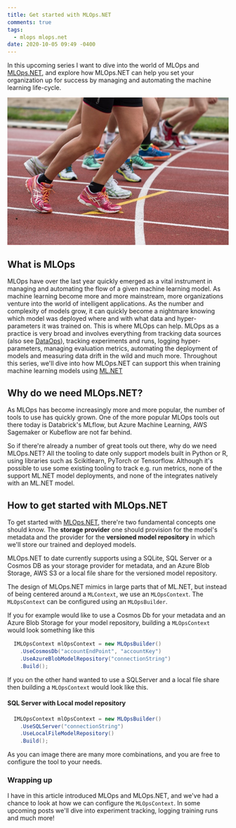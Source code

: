 ```yaml
---
title: Get started with MLOps.NET
comments: true
tags:
  - mlops mlops.net
date: 2020-10-05 09:49 -0400
---
```

In this upcoming series I want to dive into the world of MLOps and [MLOps.NET](https://github.com/aslotte/MLOps.NET), and explore how MLOps.NET can help you set your organization up for success by managing and automating the machine learning life-cycle. 

![](/images/post-images/pexels-snapwire-618612-1-.jpg)

## What is MLOps

MLOps have over the last year quickly emerged as a vital instrument in managing and automating the flow of a given machine learning model. As machine learning become more and more mainstream,  more organizations venture into the world of intelligent applications. As the number and complexity of models grow, it can quickly become a nightmare knowing which model was deployed where and with what data and hyper-parameters it was trained on. This is where MLOps can help. MLOps as a practice is very broad and involves everything from tracking data sources (also see [DataOps](https://en.wikipedia.org/wiki/DataOps)), tracking experiments and runs, logging hyper-parameters, managing evaluation metrics, automating the deployment of models and measuring data drift in the wild and much more. Throughout this series, we'll dive into how MLOps.NET can support this when training machine learning models using [ML.NET](https://github.com/dotnet/machinelearning)

## Why do we need MLOps.NET?

As MLOps has become increasingly more and more popular, the number of tools to use has quickly grown. One of the more popular MLOps tools out there today is Databrick's MLflow, but Azure Machine Learning, AWS Sagemaker or Kubeflow are not far behind. 

So if there're already a number of great tools out there, why do we need MLOps.NET? All the tooling to date only support models built in Python or R, using libraries such as Scikitlearn, PyTorch or Tensorflow. Although it's possible to use some existing tooling to track e.g. run metrics, none of the support ML.NET model deployments, and none of the integrates natively with an ML.NET model. 

## How to get started with MLOps.NET

To get started with [MLOps.NET](https://github.com/aslotte/MLOps.NET), there're two fundamental concepts one should know. The **storage provider** one should provision for the model's metadata and the provider for the **versioned model repository** in which we'll store our trained and deployed models. 

MLOps.NET to date currently supports using a SQLite, SQL Server or a Cosmos DB as your storage provider for metadata, and an Azure Blob Storage, AWS S3 or a local file share for the versioned model repository. 

The design of MLOps.NET mimics in large parts that of ML.NET, but instead of being centered around a `MLContext`, we use an `MLOpsContext`. The `MLOpsContext` can be configured using an `MLOpsBuilder`.

If you for example would like to use a Cosmos Db for your metadata and an Azure Blob Storage for your model repository, building a `MLOpsContext` would look something like this

```csharp
  IMLOpsContext mlOpsContext = new MLOpsBuilder()
    .UseCosmosDb("accountEndPoint", "accountKey")
    .UseAzureBlobModelRepository("connectionString")
    .Build();
```

If you on the other hand wanted to use a SQLServer and a local file share then building a `MLOpsContext` would look like this. 

#### SQL Server with Local model repository

```csharp
  IMLOpsContext mlOpsContext = new MLOpsBuilder()
    .UseSQLServer("connectionString")
    .UseLocalFileModelRepository()
    .Build();
```

As you can image there are many more combinations, and you are free to configure the tool to your needs.

### Wrapping up

I have in this article introduced MLOps and MLOps.NET, and we've had a chance to look at how we can configure the `MLOpsContext`. In some upcoming posts we'll dive into experiment tracking, logging training runs and much more!
